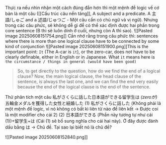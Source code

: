 Thực ra nếu nhìn nhận một cách đúng đắn hơn thì một mệnh đề logic về cơ bản là một câu ([[Cấu trúc câu nền tảng]], A subject and a predicate. A 主語/しゅご and a 述語/じゅつご - Một câu cần có chủ ngữ và vị ngữ). Nhưng trong các câu phức, sẽ không dễ gì để có thể xác định được hai phần trong core sentence (B thì sẽ luôn dính ở cuối, nhưng còn A thì sao).
![[Pasted image 20250608151754.png]]
Cần nhớ rằng trong câu phức thì: sentences where there is more than one logical clause have to be connected by some kind of conjunction
![[Pasted image 20250608151900.png]]This is the important point: `It` (The A-car is `it`), or the zero-car, does not have to be clearly definable, either in English or in Japanese. What `it` means here is `the circumstance / things in general (would have been good)`

> So, to get directly to the question, how do we find the end of a logical clause? Now, the main logical clause, the head clause of the sentence, is always the last one, and we can find the end very easily because the end of the logical clause is the end of the sentence.


Thử phân tích một câu 
私がさくらに話した日本語ができる留学生は _(zeroが)_ 五輪金メダルを獲得した女性と結婚した
(1) 私がさくらに話した (Không phải là một mệnh đề logic, vì nó không có bất kì liên từ nào để liên kết -> Được coi là một modifier cho cái 2)
(2) 日本語ができる (Phần này tương tự như cái (1))+留学生+は (Cái (1) sẽ bổ sung nghĩa cho cái hai này). Ở đây được đánh dấu bằng は -> Chủ đề. Tại sao lại biết nó là chủ đề?

![[Pasted image 20250608152840.png]]